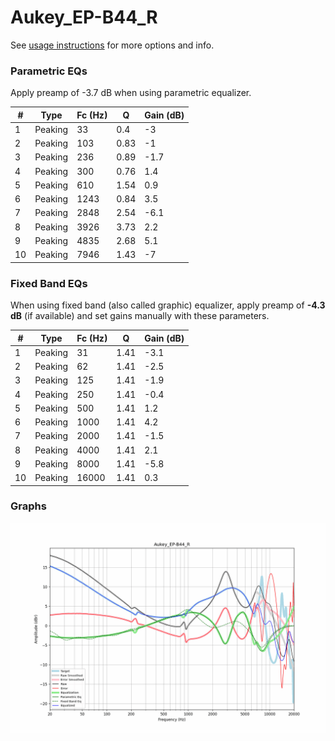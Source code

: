 # Aukey_EP-B44_R
See [usage instructions](https://github.com/jaakkopasanen/AutoEq#usage) for more options and info.

### Parametric EQs
Apply preamp of -3.7 dB when using parametric equalizer.

|   # | Type    |   Fc (Hz) |    Q |   Gain (dB) |
|-----|---------|-----------|------|-------------|
|   1 | Peaking |        33 | 0.4  |        -3   |
|   2 | Peaking |       103 | 0.83 |        -1   |
|   3 | Peaking |       236 | 0.89 |        -1.7 |
|   4 | Peaking |       300 | 0.76 |         1.4 |
|   5 | Peaking |       610 | 1.54 |         0.9 |
|   6 | Peaking |      1243 | 0.84 |         3.5 |
|   7 | Peaking |      2848 | 2.54 |        -6.1 |
|   8 | Peaking |      3926 | 3.73 |         2.2 |
|   9 | Peaking |      4835 | 2.68 |         5.1 |
|  10 | Peaking |      7946 | 1.43 |        -7   |

### Fixed Band EQs
When using fixed band (also called graphic) equalizer, apply preamp of **-4.3 dB** (if available) and set gains manually with these parameters.

|   # | Type    |   Fc (Hz) |    Q |   Gain (dB) |
|-----|---------|-----------|------|-------------|
|   1 | Peaking |        31 | 1.41 |        -3.1 |
|   2 | Peaking |        62 | 1.41 |        -2.5 |
|   3 | Peaking |       125 | 1.41 |        -1.9 |
|   4 | Peaking |       250 | 1.41 |        -0.4 |
|   5 | Peaking |       500 | 1.41 |         1.2 |
|   6 | Peaking |      1000 | 1.41 |         4.2 |
|   7 | Peaking |      2000 | 1.41 |        -1.5 |
|   8 | Peaking |      4000 | 1.41 |         2.1 |
|   9 | Peaking |      8000 | 1.41 |        -5.8 |
|  10 | Peaking |     16000 | 1.41 |         0.3 |

### Graphs
![](./Aukey_EP-B44_R.png)
